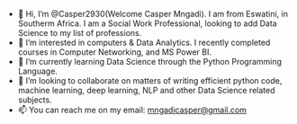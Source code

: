 - 👋 Hi, I’m @Casper2930(Welcome Casper Mngadi). I am from Eswatini, in Southerm Africa. I am a Social Work Professional, looking to add Data Science to my list of professions. 
- 👀 I’m interested in computers & Data Analytics. I recently completed courses in Computer Networking, and MS Power BI.
- 🌱 I’m currently learning Data Science through the Python Programming Language.
- 💞️ I’m looking to collaborate on matters of writing efficient python code, machine learning, deep learning, NLP and other Data Science related subjects.
- 📫 You can reach me on my email: mngadicasper@gmail.com

<!---
Casper2930/Casper2930 is a ✨ special ✨ repository because its `README.md` (this file) appears on your GitHub profile.
You can click the Preview link to take a look at your changes.
--->
